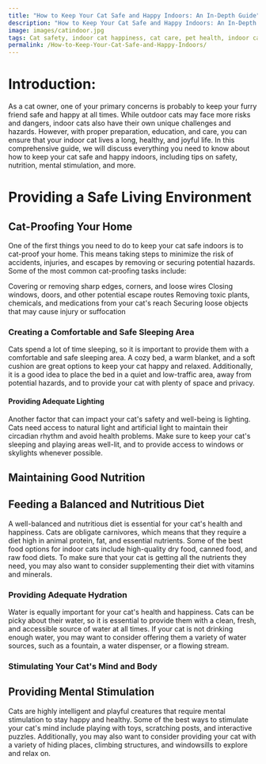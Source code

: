 ```yaml
---
title: "How to Keep Your Cat Safe and Happy Indoors: An In-Depth Guide"
description: "How to Keep Your Cat Safe and Happy Indoors: An In-Depth Guide"
image: images/catindoor.jpg
tags: Cat safety, indoor cat happiness, cat care, pet health, indoor cat environment, cat toys, cat exercise, cat nutrition, cat behavior, cat behavior modification, cat-proofing your home, cat mental stimulation, feline health, indoor cat activities
permalink: /How-to-Keep-Your-Cat-Safe-and-Happy-Indoors/
---
```

# Introduction:

As a cat owner, one of your primary concerns is probably to keep your furry friend safe and happy at all times. While outdoor cats may face more risks and dangers, indoor cats also have their own unique challenges and hazards. However, with proper preparation, education, and care, you can ensure that your indoor cat lives a long, healthy, and joyful life. In this comprehensive guide, we will discuss everything you need to know about how to keep your cat safe and happy indoors, including tips on safety, nutrition, mental stimulation, and more.

# Providing a Safe Living Environment

## Cat-Proofing Your Home

One of the first things you need to do to keep your cat safe indoors is to cat-proof your home. This means taking steps to minimize the risk of accidents, injuries, and escapes by removing or securing potential hazards. Some of the most common cat-proofing tasks include:

Covering or removing sharp edges, corners, and loose wires
Closing windows, doors, and other potential escape routes
Removing toxic plants, chemicals, and medications from your cat's reach
Securing loose objects that may cause injury or suffocation

### Creating a Comfortable and Safe Sleeping Area

Cats spend a lot of time sleeping, so it is important to provide them with a comfortable and safe sleeping area. A cozy bed, a warm blanket, and a soft cushion are great options to keep your cat happy and relaxed. Additionally, it is a good idea to place the bed in a quiet and low-traffic area, away from potential hazards, and to provide your cat with plenty of space and privacy.

#### Providing Adequate Lighting

Another factor that can impact your cat's safety and well-being is lighting. Cats need access to natural light and artificial light to maintain their circadian rhythm and avoid health problems. Make sure to keep your cat's sleeping and playing areas well-lit, and to provide access to windows or skylights whenever possible.

## Maintaining Good Nutrition

## Feeding a Balanced and Nutritious Diet

A well-balanced and nutritious diet is essential for your cat's health and happiness. Cats are obligate carnivores, which means that they require a diet high in animal protein, fat, and essential nutrients. Some of the best food options for indoor cats include high-quality dry food, canned food, and raw food diets. To make sure that your cat is getting all the nutrients they need, you may also want to consider supplementing their diet with vitamins and minerals.

### Providing Adequate Hydration

Water is equally important for your cat's health and happiness. Cats can be picky about their water, so it is essential to provide them with a clean, fresh, and accessible source of water at all times. If your cat is not drinking enough water, you may want to consider offering them a variety of water sources, such as a fountain, a water dispenser, or a flowing stream.

### Stimulating Your Cat's Mind and Body

## Providing Mental Stimulation

Cats are highly intelligent and playful creatures that require mental stimulation to stay happy and healthy. Some of the best ways to stimulate your cat's mind include playing with toys, scratching posts, and interactive puzzles. Additionally, you may also want to consider providing your cat with a variety of hiding places, climbing structures, and windowsills to explore and relax on.